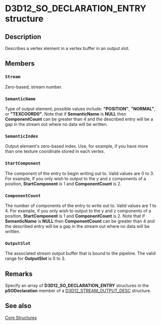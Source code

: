 # D3D12_SO_DECLARATION_ENTRY structure

## Description

Describes a vertex element in a vertex buffer in an output slot.

## Members

### `Stream`

Zero-based, stream number.

### `SemanticName`

Type of output element; possible values include: **"POSITION"**, **"NORMAL"**, or **"TEXCOORD0"**.
Note that if **SemanticName** is **NULL** then
**ComponentCount** can be greater than 4 and the described entry will be a gap in the stream out where no data will be written.

### `SemanticIndex`

Output element's zero-based index. Use, for example, if you have more than one texture coordinate stored in each vertex.

### `StartComponent`

The component of the entry to begin writing out to. Valid values are 0 to 3. For example, if you only wish to output to the y and z components
of a position, **StartComponent** is 1 and **ComponentCount** is 2.

### `ComponentCount`

The number of components of the entry to write out to. Valid values are 1 to 4. For example, if you only wish to output to the y and z components
of a position, **StartComponent** is 1 and **ComponentCount** is 2. Note that if **SemanticName** is **NULL** then
**ComponentCount** can be greater than 4 and the described entry will be a gap in the stream out where no data will be written.

### `OutputSlot`

The associated stream output buffer that is bound to the pipeline.
The valid range for **OutputSlot** is 0 to 3.

## Remarks

Specify an array of **D3D12_SO_DECLARATION_ENTRY** structures in the **pSODeclaration** member of a [D3D12_STREAM_OUTPUT_DESC](https://learn.microsoft.com/windows/desktop/api/d3d12/ns-d3d12-d3d12_stream_output_desc) structure.

## See also

[Core Structures](https://learn.microsoft.com/windows/desktop/direct3d12/direct3d-12-structures)
